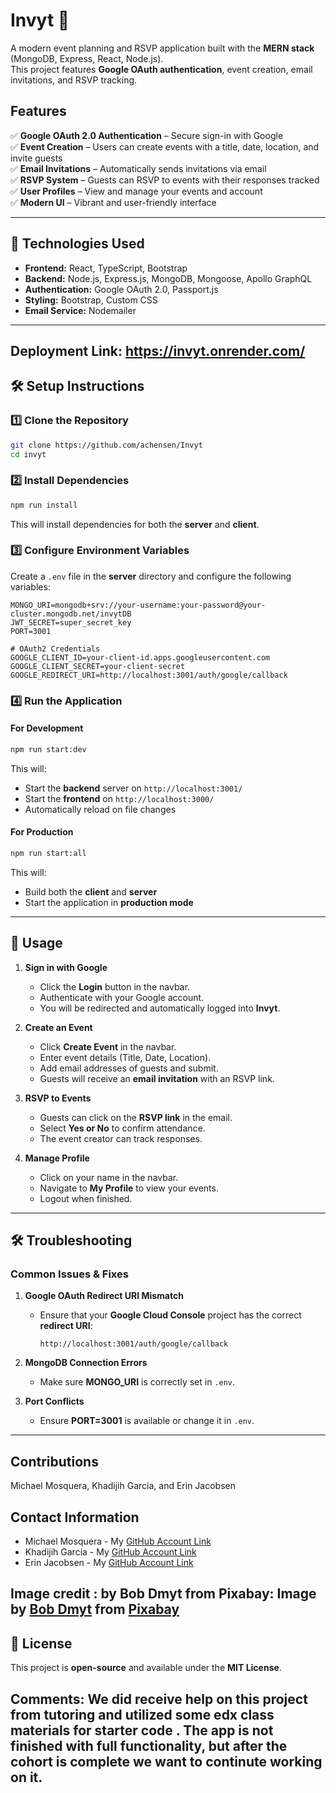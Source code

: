# **Invyt** 🎉  
A modern event planning and RSVP application built with the **MERN stack** (MongoDB, Express, React, Node.js).  
This project features **Google OAuth authentication**, event creation, email invitations, and RSVP tracking.

## **Features**
✅ **Google OAuth 2.0 Authentication** – Secure sign-in with Google  
✅ **Event Creation** – Users can create events with a title, date, location, and invite guests  
✅ **Email Invitations** – Automatically sends invitations via email  
✅ **RSVP System** – Guests can RSVP to events with their responses tracked  
✅ **User Profiles** – View and manage your events and account  
✅ **Modern UI** – Vibrant and user-friendly interface  

---

## **📌 Technologies Used**
- **Frontend:** React, TypeScript, Bootstrap  
- **Backend:** Node.js, Express.js, MongoDB, Mongoose, Apollo GraphQL  
- **Authentication:** Google OAuth 2.0, Passport.js  
- **Styling:** Bootstrap, Custom CSS  
- **Email Service:** Nodemailer  

---
## Deployment Link: https://invyt.onrender.com/
## **🛠 Setup Instructions**

### **1️⃣ Clone the Repository**
```sh
git clone https://github.com/achensen/Invyt
cd invyt
```

### **2️⃣ Install Dependencies**
```sh
npm run install
```
This will install dependencies for both the **server** and **client**.

### **3️⃣ Configure Environment Variables**
Create a `.env` file in the **server** directory and configure the following variables:
```plaintext
MONGO_URI=mongodb+srv://your-username:your-password@your-cluster.mongodb.net/invytDB
JWT_SECRET=super_secret_key
PORT=3001

# OAuth2 Credentials
GOOGLE_CLIENT_ID=your-client-id.apps.googleusercontent.com
GOOGLE_CLIENT_SECRET=your-client-secret
GOOGLE_REDIRECT_URI=http://localhost:3001/auth/google/callback
```

### **4️⃣ Run the Application**
#### **For Development**
```sh
npm run start:dev
```
This will:
- Start the **backend** server on `http://localhost:3001/`
- Start the **frontend** on `http://localhost:3000/`
- Automatically reload on file changes

#### **For Production**
```sh
npm run start:all
```
This will:
- Build both the **client** and **server**
- Start the application in **production mode**

---

## **🚀 Usage**
1. **Sign in with Google**  
   - Click the **Login** button in the navbar.  
   - Authenticate with your Google account.  
   - You will be redirected and automatically logged into **Invyt**.

2. **Create an Event**  
   - Click **Create Event** in the navbar.  
   - Enter event details (Title, Date, Location).  
   - Add email addresses of guests and submit.  
   - Guests will receive an **email invitation** with an RSVP link.

3. **RSVP to Events**  
   - Guests can click on the **RSVP link** in the email.  
   - Select **Yes or No** to confirm attendance.  
   - The event creator can track responses.

4. **Manage Profile**  
   - Click on your name in the navbar.  
   - Navigate to **My Profile** to view your events.  
   - Logout when finished.

---

## **🛠 Troubleshooting**
### **Common Issues & Fixes**
1. **Google OAuth Redirect URI Mismatch**
   - Ensure that your **Google Cloud Console** project has the correct **redirect URI**:  
     ```
     http://localhost:3001/auth/google/callback
     ```

2. **MongoDB Connection Errors**
   - Make sure **MONGO_URI** is correctly set in `.env`.

3. **Port Conflicts**
   - Ensure **PORT=3001** is available or change it in `.env`.

---

## Contributions
Michael Mosquera, Khadijih Garcia, and Erin Jacobsen
 
## Contact Information
* Michael Mosquera - My [GitHub Account Link](https://github.com/Mimosquera)
* Khadijih Garcia - My [GitHub Account Link](https://github.com/KhadijihG)
* Erin Jacobsen - My  [GitHub Account Link](https://github.com/achensen)
 
## Image credit : by Bob Dmyt from Pixabay: Image by <a href="https://pixabay.com/users/ua_bob_dmyt_ua-8820017/?utm_source=link-attribution&utm_medium=referral&utm_campaign=image&utm_content=4529717">Bob Dmyt</a> from <a href="https://pixabay.com//?utm_source=link-attribution&utm_medium=referral&utm_campaign=image&utm_content=4529717">Pixabay</a>
## **📄 License**
This project is **open-source** and available under the **MIT License**.

## Comments: We did receive help on this project from tutoring and utilized some edx class materials for starter code . The app is not finished with full functionality, but after the cohort is complete we want to continute working on it.  